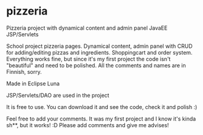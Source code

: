 # pizzeria
Pizzeria project with dynamical content and admin panel JavaEE JSP/Servlets

School project pizzeria pages. Dynamical content, admin panel with CRUD for adding/editing pizzas and ingredients. Shoppingcart and order system. Everything works fine, but since it's my first project the code isn't "beautiful" and need to be polished.
All the comments and names are in Finnish, sorry.

Made in Eclipse Luna

JSP/Servlets/DAO are used in the project

It is free to use. You can download it and see the code, check it and polish :)

Feel free to add your comments. It was my first project and I know it's kinda sh**, but it works! :D
Please add comments and give me advises!
